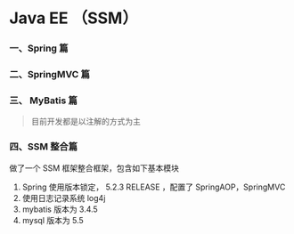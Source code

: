 # Java EE  （SSM）  
### 一、Spring 篇  


### 二、SpringMVC 篇  


### 三、 MyBatis 篇  
> 目前开发都是以注解的方式为主

### 四、SSM 整合篇  
做了一个 SSM 框架整合框架，包含如下基本模块  
1. Spring 使用版本锁定， 5.2.3 RELEASE  ，配置了 SpringAOP，SpringMVC
2. 使用日志记录系统 log4j    
3. mybatis 版本为 3.4.5  
4. mysql 版本为 5.5  
